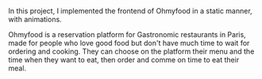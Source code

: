 ##

In this project, I implemented the frontend of Ohmyfood in a static manner, with animations.

Ohmyfood is a reservation platform for Gastronomic restaurants in Paris, made for people who love good food but don't have much time
to wait for ordering and cooking.
They can choose on the platform their menu and the time when they want to eat, then order and comme on time to eat their meal.

##